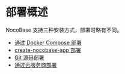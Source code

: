 # 部署概述

NocoBase 支持三种安装方式，部署时略有不同。

- [通过 Docker Compose 部署](./docker-compose.md)
- [create-nocobase-app 部署](./create-nocobase-app.md)
- [Git 源码部署](./git-clone.md)
- [通过云服务商部署](./deploy-through-cloud-providers.md)
